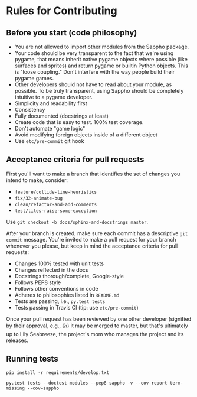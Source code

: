 # Rules for Contributing

## Before you start (code philosophy)

  * You are not allowed to import other modules from the Sappho package.
  * Your code should be very transparent to the fact that we're using pygame,
    that means inherit native pygame objects where possible (like surfaces
    and sprites) and return pygame or builtin Python objects. This is "loose
    coupling." Don't interfere with the way people build their pygame games.
  * Other developers should not have to read about your module, as possible. To
    be truly transparent, using Sappho should be completely intuitive to a
    pygame developer.
  * Simplicity and readability first
  * Consistency
  * Fully documented (docstrings at least)
  * Create code that is easy to test. 100% test coverage.
  * Don't automate "game logic"
  * Avoid modifying foreign objects inside of a different object
  * Use `etc/pre-commit` git hook

## Acceptance criteria for pull requests

First you'll want to make a branch that identifies the set of changes
you intend to make, consider:

  * `feature/collide-line-heuristics`
  * `fix/32-animate-bug`
  * `clean/refactor-and-add-comments`
  * `test/tiles-raise-some-exception`

Use `git checkout -b docs/sphinx-and-docstrings master`.

After your branch is created, make sure each commit has a descriptive
`git commit` message. You're invited to make a pull request for your
branch whenever you please, but keep in mind the acceptance criteria
for pull requests:

  * Changes 100% tested with unit tests
  * Changes reflected in the docs
  * Docstrings thorough/complete, Google-style
  * Follows PEP8 style
  * Follows other conventions in code
  * Adheres to philosophies listed in `README.md`
  * Tests are passing, i.e., `py.test tests`
  * Tests passing in Travis CI (tip: use `etc/pre-commit`)

Once your pull request has been reviewed by one other developer
(signified by their approval, e.g., :+1:) it may be merged to master,
but that's ultimately up to Lily Seabreeze, the project's mom who
manages the project and its releases.

## Running tests

`pip install -r requirements/develop.txt`

`py.test tests --doctest-modules --pep8 sappho -v --cov-report term-missing --cov=sappho`

